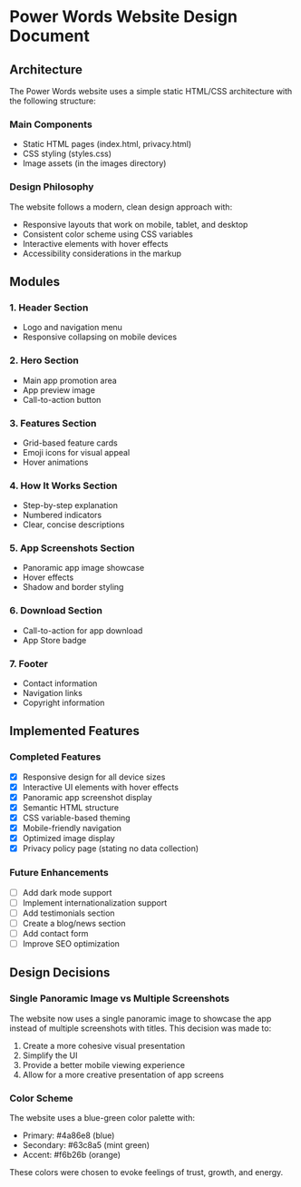 # Power Words Website Design Document

## Architecture

The Power Words website uses a simple static HTML/CSS architecture with the following structure:

### Main Components
- Static HTML pages (index.html, privacy.html)
- CSS styling (styles.css)
- Image assets (in the images directory)

### Design Philosophy
The website follows a modern, clean design approach with:
- Responsive layouts that work on mobile, tablet, and desktop
- Consistent color scheme using CSS variables
- Interactive elements with hover effects
- Accessibility considerations in the markup

## Modules

### 1. Header Section
- Logo and navigation menu
- Responsive collapsing on mobile devices

### 2. Hero Section
- Main app promotion area
- App preview image
- Call-to-action button

### 3. Features Section
- Grid-based feature cards
- Emoji icons for visual appeal
- Hover animations

### 4. How It Works Section
- Step-by-step explanation
- Numbered indicators
- Clear, concise descriptions

### 5. App Screenshots Section
- Panoramic app image showcase
- Hover effects
- Shadow and border styling

### 6. Download Section
- Call-to-action for app download
- App Store badge

### 7. Footer
- Contact information
- Navigation links
- Copyright information

## Implemented Features

### Completed Features
- [x] Responsive design for all device sizes
- [x] Interactive UI elements with hover effects
- [x] Panoramic app screenshot display
- [x] Semantic HTML structure
- [x] CSS variable-based theming
- [x] Mobile-friendly navigation
- [x] Optimized image display
- [x] Privacy policy page (stating no data collection)

### Future Enhancements
- [ ] Add dark mode support
- [ ] Implement internationalization support
- [ ] Add testimonials section
- [ ] Create a blog/news section
- [ ] Add contact form
- [ ] Improve SEO optimization

## Design Decisions

### Single Panoramic Image vs Multiple Screenshots
The website now uses a single panoramic image to showcase the app instead of multiple screenshots with titles. This decision was made to:
1. Create a more cohesive visual presentation
2. Simplify the UI
3. Provide a better mobile viewing experience
4. Allow for a more creative presentation of app screens

### Color Scheme
The website uses a blue-green color palette with:
- Primary: #4a86e8 (blue)
- Secondary: #63c8a5 (mint green)
- Accent: #f6b26b (orange)

These colors were chosen to evoke feelings of trust, growth, and energy. 